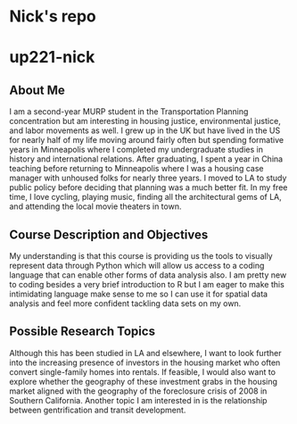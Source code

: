 # Nick's repo
# up221-nick
## About Me
I am a second-year MURP student in the Transportation Planning concentration but am interesting in housing justice, environmental justice, and labor movements as well. I grew up in the UK but have lived in the US for nearly half of my life moving around fairly often but spending formative years in Minneapolis where I completed my undergraduate studies in history and international relations. After graduating, I spent a year in China teaching before returning to Minneapolis where I was a housing case manager with unhoused folks for nearly three years. I moved to LA to study public policy before deciding that planning was a much better fit. In my free time, I love cycling, playing music, finding all the architectural gems of LA, and attending the local movie theaters in town.

## Course Description and Objectives
My understanding is that this course is providing us the tools to visually represent data through Python which will allow us access to a coding language that can enable other forms of data analysis also. I am pretty new to coding besides a very brief introduction to R but I am eager to make this intimidating language make sense to me so I can use it for spatial data analysis and feel more confident tackling data sets on my own.

## Possible Research Topics
Although this has been studied in LA and elsewhere, I want to look further into the increasing presence of investors in the housing market who often convert single-family homes into rentals. If feasible, I would also want to explore whether the geography of these investment grabs in the housing market aligned with the geography of the foreclosure crisis of 2008 in Southern California. Another topic I am interested in is the relationship between gentrification and transit development.

